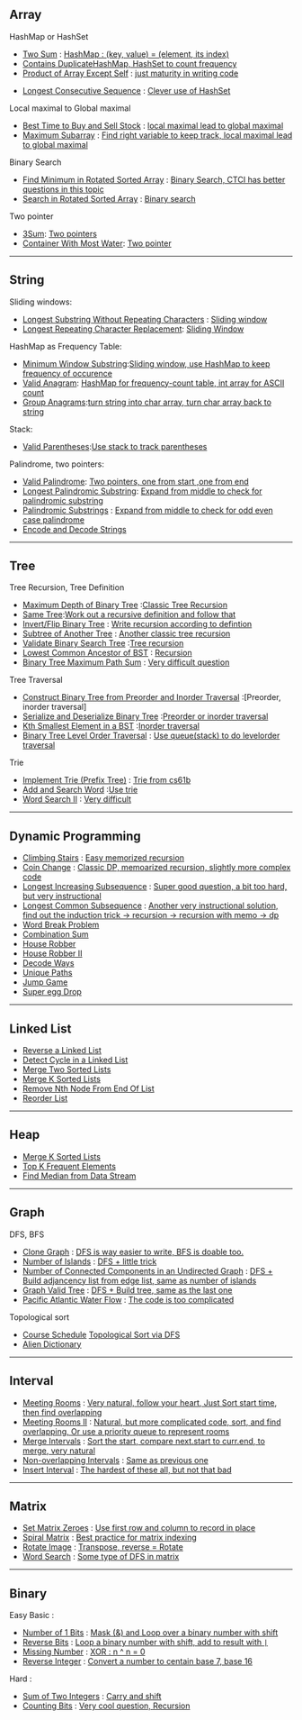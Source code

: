 ## Array

HashMap or HashSet

+ [Two Sum](https://leetcode.com/problems/two-sum/) : [HashMap : (key, value) = (element, its index)](1.Array/Two&#32;Sum.md)
+ [Contains Duplicate](https://leetcode.com/problems/contains-duplicate/)[HashMap, HashSet to count frequency](1.Array/Contains&#32;Duplicate.md)
+ [Product of Array Except Self](https://leetcode.com/problems/product-of-array-except-self/) : [just maturity in writing code](1.Array/Product&#32;of&#32;Array&#32;Ecept&#32;Self.md)
- [Longest Consecutive Sequence](https://leetcode.com/problems/longest-consecutive-sequence/) : [Clever use of HashSet](7.Graph/Longest&#32;Consecutive&#32;Sequence.md)
  

Local maximal to Global maximal

+ [Best Time to Buy and Sell Stock](https://leetcode.com/problems/best-time-to-buy-and-sell-stock/) : [local maximal lead to global maximal](1.Array/Buy&#32;and&#32;Sell&#32;Stock.md)
+ [Maximum Subarray](https://leetcode.com/problems/maximum-subarray/) : [Find right variable to keep track, local maximal lead to global maximal](1.Array/Maximum&#32;Subarray.md)


Binary Search

+ [Find Minimum in Rotated Sorted Array](https://leetcode.com/problems/find-minimum-in-rotated-sorted-array/) : [Binary Search, CTCI has better questions in this topic](1.Array/Find&#32;Mininum&#32;in&#32;rotated&#32;array.md)
+ [Search in Rotated Sorted Array](https://leetcode.com/problems/search-in-rotated-sorted-array/) : [Binary search](1.Array/Search&#32;in&#32;Rotated&#32;Array.md)


Two pointer

+ [3Sum](https://leetcode.com/problems/3sum/): [Two pointers](1.Array/Three&#32;Sum.md)
+ [Container With Most Water](https://leetcode.com/problems/container-with-most-water/): [Two pointer](1.Array/Container&#32;with&#32;most&#32;water.md)


---


## String

Sliding windows:

- [Longest Substring Without Repeating Characters](https://leetcode.com/problems/longest-substring-without-repeating-characters/) : [Sliding window](2.Strings/Longest&#32;Substring&#32;Without&#32;Repeating&#32;Characters.md)
- [Longest Repeating Character Replacement](https://leetcode.com/problems/longest-repeating-character-replacement/): [Sliding Window](2.Strings/Longest&#32;Repeating&#32;Character&#32;Replacement.md)

HashMap as Frequency Table:

- [Minimum Window Substring](https://leetcode.com/problems/minimum-window-substring/):[Sliding window, use HashMap to keep frequency of occurence](2.Strings/Minimum&#32;Window&#32;Substring.md)
- [Valid Anagram](https://leetcode.com/problems/valid-anagram/): [HashMap for frequency-count table, int array for ASCII count](2.Strings/Valid&#32;Anagram.md)
- [Group Anagrams](https://leetcode.com/problems/group-anagrams/):[turn string into char array, turn char array back to string](2.Strings/Group&#32;Anagrams.md)

Stack:

- [Valid Parentheses](https://leetcode.com/problems/valid-parentheses/):[Use stack to track parentheses](2.Strings/Valid&#32;Parentheses.md)

Palindrome, two pointers:

- [Valid Palindrome](https://leetcode.com/problems/valid-palindrome/): [Two pointers, one from start ,one from end](2.Strings/Valid&#32;Palindrome.md)
- [Longest Palindromic Substring](https://leetcode.com/problems/longest-palindromic-substring/): [Expand from middle to check for palindromic substring](2.Strings/Longest&#32;Palindromic&#32;Substring.md)
- [Palindromic Substrings](https://leetcode.com/problems/palindromic-substrings/) : [Expand from middle to check for odd even case palindrome](2.Strings/Palindromic&#32;Substrings.md)
- [Encode and Decode Strings](https://leetcode.com/problems/encode-and-decode-strings/)


---

## Tree

Tree Recursion, Tree Definition

- [Maximum Depth of Binary Tree](https://leetcode.com/problems/maximum-depth-of-binary-tree/) :[Classic Tree Recursion](3.Tree/Maximum&#32;Depth&#32;of&#32;Binary&#32;Tree.md)
- [Same Tree](https://leetcode.com/problems/same-tree/):[Work out a recursive definition and follow that](3.Tree/Same&#32;Tree.md)
- [Invert/Flip Binary Tree](https://leetcode.com/problems/invert-binary-tree/) : [Write recursion according to defintion](3.Tree/Invert&#32;Binary&#32;Tree.md)
- [Subtree of Another Tree](https://leetcode.com/problems/subtree-of-another-tree/) : [Another classic tree recursion](3.Tree/Subtree&#32;of&#32;another&#32;tree.md)
- [Validate Binary Search Tree](https://leetcode.com/problems/validate-binary-search-tree/) :[Tree recursion](3.Tree/Subtree&#32;of&#32;another&#32;tree.md)
- [Lowest Common Ancestor of BST](https://leetcode.com/problems/lowest-common-ancestor-of-a-binary-search-tree/) : [Recursion](3.Tree/Lowest&#32;common&#32;ancestor.md)
- [Binary Tree Maximum Path Sum](https://leetcode.com/problems/binary-tree-maximum-path-sum/) : [Very difficult question](3.Tree/Binary&#32;Tree&#32;Maximum&#32;Path&#32;Sum.md)


Tree Traversal

- [Construct Binary Tree from Preorder and Inorder Traversal](https://leetcode.com/problems/construct-binary-tree-from-preorder-and-inorder-traversal/) :[Preorder, inorder traversal]
- [Serialize and Deserialize Binary Tree](https://leetcode.com/problems/serialize-and-deserialize-binary-tree/) :[Preorder or inorder traversal](3.Tree/Serialize&#32;and&#32;Deserialize.md)
- [Kth Smallest Element in a BST](https://leetcode.com/problems/kth-smallest-element-in-a-bst/) :[Inorder traversal](3.Tree/Kth&#32;Smallest&#32;element.md)
- [Binary Tree Level Order Traversal](https://leetcode.com/problems/binary-tree-level-order-traversal/) : [Use queue(stack) to do levelorder traversal](3.Tree/Level&#32;Order&#32;Travel.md)
  

Trie

- [Implement Trie (Prefix Tree)](https://leetcode.com/problems/implement-trie-prefix-tree/) : [Trie from cs61b](../../Data&#32;Structure/6.Tries/Trie&#32;Set/MyTrieSet.java)
- [Add and Search Word](https://leetcode.com/problems/add-and-search-word-data-structure-design/) :[Use trie](3.Tree/Add&#32;and&#32;Search&#32;Word.md)
- [Word Search II](https://leetcode.com/problems/word-search-ii/) : [Very difficult](3.Tree/Word&#32;Search.md)

---

## Dynamic Programming

- [Climbing Stairs](https://leetcode.com/problems/climbing-stairs/) : [Easy memorized recursion](4.DP/Climbing&#32;Stairs.md)
- [Coin Change](https://leetcode.com/problems/coin-change/) : [Classic DP, memoarized recursion, slightly more complex code](4.DP/Coin&#32;Change.md)
- [Longest Increasing Subsequence](https://leetcode.com/problems/longest-increasing-subsequence/) : [Super good question, a bit too hard, but very instructional](4.DP/Longest&#32;Increasing&#32;Subsequence.md)
- [Longest Common Subsequence](https://leetcode.com/problems/longest-common-subsequence/) : [Another very instructional solution, find out the induction trick -> recursion -> recursion with memo -> dp](4.DP/Longest&#32;Common&#32;Subsequence.md)
- [Word Break Problem](https://leetcode.com/problems/word-break/)
- [Combination Sum](https://leetcode.com/problems/combination-sum-iv/)
- [House Robber](https://leetcode.com/problems/house-robber/)
- [House Robber II](https://leetcode.com/problems/house-robber-ii/)
- [Decode Ways](https://leetcode.com/problems/decode-ways/)
- [Unique Paths](https://leetcode.com/problems/unique-paths/)
- [Jump Game](https://leetcode.com/problems/jump-game/)
- [Super egg Drop](https://leetcode.com/problems/super-egg-drop/)


---




## Linked List

- [Reverse a Linked List](https://leetcode.com/problems/reverse-linked-list/)
- [Detect Cycle in a Linked List](https://leetcode.com/problems/linked-list-cycle/)
- [Merge Two Sorted Lists](https://leetcode.com/problems/merge-two-sorted-lists/)
- [Merge K Sorted Lists](https://leetcode.com/problems/merge-k-sorted-lists/)
- [Remove Nth Node From End Of List](https://leetcode.com/problems/remove-nth-node-from-end-of-list/)
- [Reorder List](https://leetcode.com/problems/reorder-list/)



---



## Heap

- [Merge K Sorted Lists](https://leetcode.com/problems/merge-k-sorted-lists/)
- [Top K Frequent Elements](https://leetcode.com/problems/top-k-frequent-elements/)
- [Find Median from Data Stream](https://leetcode.com/problems/find-median-from-data-stream/)

---

## Graph

DFS, BFS

- [Clone Graph](https://leetcode.com/problems/clone-graph/) : [DFS is way easier to write, BFS is doable too.](7.Graph/Clone&#32;Graph.md)
- [Number of Islands](https://leetcode.com/problems/number-of-islands/) : [DFS + little trick](7.Graph/Number&#32;of&#32;Islands.md)
- [Number of Connected Components in an Undirected Graph](https://leetcode.com/problems/number-of-connected-components-in-an-undirected-graph/) : [DFS + Build adjancency list from edge list, same as number of islands](7.Graph/Connected&#32;Components.md)
- [Graph Valid Tree](https://leetcode.com/problems/graph-valid-tree/) : [DFS + Build tree, same as the last one](7.Graph/Graph&#32;Valid&#32;Tree.md)
- [Pacific Atlantic Water Flow](https://leetcode.com/problems/pacific-atlantic-water-flow/) : [The code is too complicated](7.Graph/Water&#32;Flow.md)

Topological sort

- [Course Schedule](https://leetcode.com/problems/course-schedule/) [Topological Sort via DFS](7.Graph/Course&#32;Schedule.md)
- [Alien Dictionary](https://leetcode.com/problems/alien-dictionary/)



---

## Interval

- [Meeting Rooms](https://leetcode.com/problems/meeting-rooms/) : [Very natural, follow your heart, Just Sort start time, then find overlapping](8.Interval/1.Meeting&#32;Rooms.md)
- [Meeting Rooms II](https://leetcode.com/problems/meeting-rooms-ii/) : [Natural, but more complicated code, sort, and find overlapping, Or use a priority queue to represent rooms](8.Interval/2.Meeting&#32;Rooms&#32;II.md)
- [Merge Intervals](https://leetcode.com/problems/merge-intervals/) : [Sort the start, compare next.start to curr.end, to merge, very natural](8.Interval/3.Merge&#32;Intervals.md)
- [Non-overlapping Intervals](https://leetcode.com/problems/non-overlapping-intervals/) : [Same as previous one](8.Interval/4.Non&#32;Overlapping.md)
- [Insert Interval](https://leetcode.com/problems/insert-interval/) : [The hardest of these all, but not that bad](8.Interval/5.Insert&#32;Interval.md)

---

## Matrix

- [Set Matrix Zeroes](https://leetcode.com/problems/set-matrix-zeroes/) : [Use first row and column to record in place](../../Crack&#32;the&#32;Coding&#32;Interview/1.Arrays&#32;and&#32;Strings/Questions/8.ZeroMatrix.md)
- [Spiral Matrix](https://leetcode.com/problems/spiral-matrix/) : [Best practice for matrix indexing](9.others/Spiral&#32;Matrix.md)
- [Rotate Image](https://leetcode.com/problems/rotate-image/) : [Transpose, reverse = Rotate](9.others/Rotate&#32;Image.md)
- [Word Search](https://leetcode.com/problems/word-search/) : [Some type of DFS in matrix](9.others/Word&#32;Search.md)

---

## Binary

Easy Basic :

- [Number of 1 Bits](https://leetcode.com/problems/number-of-1-bits/) : [Mask (&) and Loop over a binary number with shift](9.others/Number&#32;of&#32;1&#32;Bits.md)
- [Reverse Bits](https://leetcode.com/problems/reverse-bits/) : [Loop a binary number with shift, add to result with `|` ](9.others/Reverse&#32;Bits.md)
- [Missing Number](https://leetcode.com/problems/missing-number/) : [XOR : n ^ n = 0](9.others/Missing&#32;Number.md)
- [Reverse Integer](https://leetcode.com/problems/reverse-integer/solution/) : [Convert a number to centain base 7, base 16](9.others/Reverse&#32;Integer.md)
  
Hard :

- [Sum of Two Integers](https://leetcode.com/problems/sum-of-two-integers/) : [Carry and shift](9.others/Sum&#32;of&#32;Two&#32;Integers.md)
- [Counting Bits](https://leetcode.com/problems/counting-bits/) : [Very cool question, Recursion](9.others/Count&#32;Bits.md)







